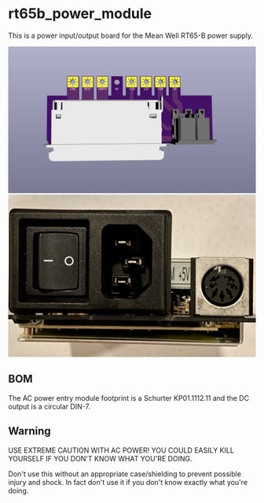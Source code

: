 # rt65b_power_module

This is a power input/output board for the Mean Well RT65-B power supply.

![Top](media/rt65b-power-top.png)
![Face](media/rt65b-power-face.png)

## BOM

The AC power entry module footprint is a Schurter KP01.1112.11 and the DC output is a circular DIN-7.

## Warning

USE EXTREME CAUTION WITH AC POWER! YOU COULD EASILY KILL YOURSELF IF YOU DON'T KNOW WHAT YOU'RE DOING.

Don't use this without an appropriate case/shielding to prevent possible injury and shock. In fact don't use it if you don't know exactly what you're doing.

